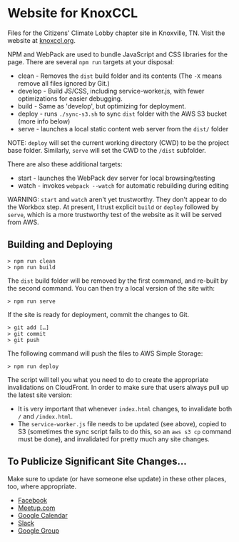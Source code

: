 # Website for KnoxCCL

Files for the Citizens' Climate Lobby chapter site in Knoxville, TN. Visit the
website at [knoxccl.org](http://knoxccl.org).

NPM and WebPack are used to bundle JavaScript and CSS libraries for the page. There are
several `npm run` targets at your disposal:

* clean - Removes the `dist` build folder and its contents
  (The `-X` means remove all files ignored by Git.)
* develop - Build JS/CSS, including service-worker.js, with fewer optimizations for easier
  debugging.
* build - Same as 'develop', but optimizing for deployment.
* deploy - runs `./sync-s3.sh` to sync `dist` folder with the AWS S3 bucket (more info below)
* serve - launches a local static content web server from the `dist/` folder

NOTE: `deploy` will set the current working directory (CWD) to be the project base folder.
Similarly, `serve` will set the CWD to the `/dist` subfolder.

There are also these additional targets:

* start - launches the WebPack dev server for local browsing/testing
* watch - invokes `webpack --watch` for automatic rebuilding during editing

WARNING: `start` and `watch` aren't yet trustworthy. They don't appear to do the Workbox step.
At present, I trust explicit `build` or `deploy` followed by `serve`, which is a more
trustworthy test of the website as it will be served from AWS.

## Building and Deploying

    > npm run clean
    > npm run build

The `dist` build folder will be removed by the first command, and re-built by the second
command. You can then try a local version of the site with:

    > npm run serve

If the site is ready for deployment, commit the changes to Git.

    > git add […]
    > git commit
    > git push

The following command will push the files to AWS Simple Storage:

    > npm run deploy

The script will tell you what you need to do to create the appropriate invalidations on
CloudFront. In order to make sure that users always pull up the latest site version:

* It is very important that whenever `index.html` changes, to invalidate both `/` and
  `/index.html`.
* The `service-worker.js` file needs to be updated (see above), copied to S3 (sometimes the
  sync script fails to do this, so an `aws s3 cp` command must be done), and invalidated for
  pretty much any site changes.

## To Publicize Significant Site Changes…

Make sure to update (or have someone else update) in these other places, too, where
appropriate.

* [Facebook](https://www.facebook.com/Citizens-Climate-Lobby-Knoxville-Chapter-159872501112806/)
* [Meetup.com](https://www.meetup.com/Citizens-Climate-Lobby-Knoxville/)
* [Google Calendar](https://calendar.google.com/calendar?cid=NWtnc2w2aGl0OG4wMDJraGd0bTVpaW9wazBAZ3JvdXAuY2FsZW5kYXIuZ29vZ2xlLmNvbQ)
* [Slack](https://knoxccl.slack.com/)
* [Google Group](https://groups.google.com/forum/#!forum/knoxccl)
